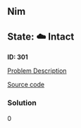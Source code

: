 ## Nim

## State: :cloud: **Intact**

**ID: 301**

[Problem Description](https://projecteuler.net/problem=301)

[Source code](main.cpp)

### Solution
0